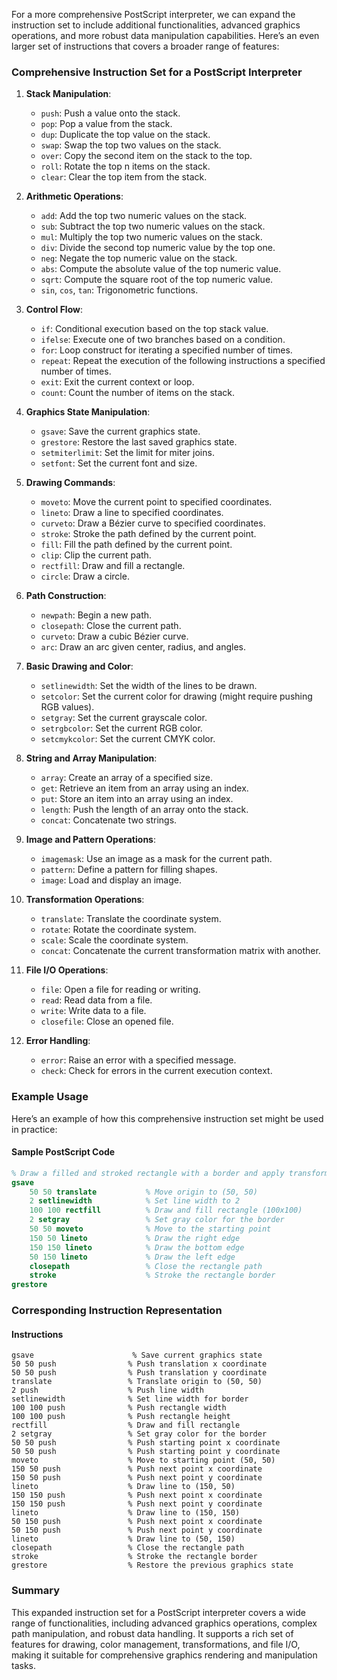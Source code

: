 For a more comprehensive PostScript interpreter, we can expand the instruction set to include additional functionalities, advanced graphics operations, and more robust data manipulation capabilities. Here’s an even larger set of instructions that covers a broader range of features:

### Comprehensive Instruction Set for a PostScript Interpreter

1. **Stack Manipulation**:
   - `push`: Push a value onto the stack.
   - `pop`: Pop a value from the stack.
   - `dup`: Duplicate the top value on the stack.
   - `swap`: Swap the top two values on the stack.
   - `over`: Copy the second item on the stack to the top.
   - `roll`: Rotate the top n items on the stack.
   - `clear`: Clear the top item from the stack.

2. **Arithmetic Operations**:
   - `add`: Add the top two numeric values on the stack.
   - `sub`: Subtract the top two numeric values on the stack.
   - `mul`: Multiply the top two numeric values on the stack.
   - `div`: Divide the second top numeric value by the top one.
   - `neg`: Negate the top numeric value on the stack.
   - `abs`: Compute the absolute value of the top numeric value.
   - `sqrt`: Compute the square root of the top numeric value.
   - `sin`, `cos`, `tan`: Trigonometric functions.

3. **Control Flow**:
   - `if`: Conditional execution based on the top stack value.
   - `ifelse`: Execute one of two branches based on a condition.
   - `for`: Loop construct for iterating a specified number of times.
   - `repeat`: Repeat the execution of the following instructions a specified number of times.
   - `exit`: Exit the current context or loop.
   - `count`: Count the number of items on the stack.

4. **Graphics State Manipulation**:
   - `gsave`: Save the current graphics state.
   - `grestore`: Restore the last saved graphics state.
   - `setmiterlimit`: Set the limit for miter joins.
   - `setfont`: Set the current font and size.

5. **Drawing Commands**:
   - `moveto`: Move the current point to specified coordinates.
   - `lineto`: Draw a line to specified coordinates.
   - `curveto`: Draw a Bézier curve to specified coordinates.
   - `stroke`: Stroke the path defined by the current point.
   - `fill`: Fill the path defined by the current point.
   - `clip`: Clip the current path.
   - `rectfill`: Draw and fill a rectangle.
   - `circle`: Draw a circle.

6. **Path Construction**:
   - `newpath`: Begin a new path.
   - `closepath`: Close the current path.
   - `curveto`: Draw a cubic Bézier curve.
   - `arc`: Draw an arc given center, radius, and angles.

7. **Basic Drawing and Color**:
   - `setlinewidth`: Set the width of the lines to be drawn.
   - `setcolor`: Set the current color for drawing (might require pushing RGB values).
   - `setgray`: Set the current grayscale color.
   - `setrgbcolor`: Set the current RGB color.
   - `setcmykcolor`: Set the current CMYK color.

8. **String and Array Manipulation**:
   - `array`: Create an array of a specified size.
   - `get`: Retrieve an item from an array using an index.
   - `put`: Store an item into an array using an index.
   - `length`: Push the length of an array onto the stack.
   - `concat`: Concatenate two strings.

9. **Image and Pattern Operations**:
   - `imagemask`: Use an image as a mask for the current path.
   - `pattern`: Define a pattern for filling shapes.
   - `image`: Load and display an image.

10. **Transformation Operations**:
    - `translate`: Translate the coordinate system.
    - `rotate`: Rotate the coordinate system.
    - `scale`: Scale the coordinate system.
    - `concat`: Concatenate the current transformation matrix with another.

11. **File I/O Operations**:
    - `file`: Open a file for reading or writing.
    - `read`: Read data from a file.
    - `write`: Write data to a file.
    - `closefile`: Close an opened file.

12. **Error Handling**:
    - `error`: Raise an error with a specified message.
    - `check`: Check for errors in the current execution context.

### Example Usage

Here’s an example of how this comprehensive instruction set might be used in practice:

#### Sample PostScript Code

```postscript
% Draw a filled and stroked rectangle with a border and apply transformations
gsave
    50 50 translate           % Move origin to (50, 50)
    2 setlinewidth            % Set line width to 2
    100 100 rectfill          % Draw and fill rectangle (100x100)
    2 setgray                 % Set gray color for the border
    50 50 moveto              % Move to the starting point
    150 50 lineto             % Draw the right edge
    150 150 lineto            % Draw the bottom edge
    50 150 lineto             % Draw the left edge
    closepath                 % Close the rectangle path
    stroke                    % Stroke the rectangle border
grestore
```

### Corresponding Instruction Representation

#### Instructions

```plaintext
gsave                      % Save current graphics state
50 50 push                % Push translation x coordinate
50 50 push                % Push translation y coordinate
translate                 % Translate origin to (50, 50)
2 push                    % Push line width
setlinewidth              % Set line width for border
100 100 push              % Push rectangle width
100 100 push              % Push rectangle height
rectfill                  % Draw and fill rectangle
2 setgray                 % Set gray color for the border
50 50 push                % Push starting point x coordinate
50 50 push                % Push starting point y coordinate
moveto                    % Move to starting point (50, 50)
150 50 push               % Push next point x coordinate
150 50 push               % Push next point y coordinate
lineto                    % Draw line to (150, 50)
150 150 push              % Push next point x coordinate
150 150 push              % Push next point y coordinate
lineto                    % Draw line to (150, 150)
50 150 push               % Push next point x coordinate
50 150 push               % Push next point y coordinate
lineto                    % Draw line to (50, 150)
closepath                 % Close the rectangle path
stroke                    % Stroke the rectangle border
grestore                  % Restore the previous graphics state
```

### Summary

This expanded instruction set for a PostScript interpreter covers a wide range of functionalities, including advanced graphics operations, complex path manipulation, and robust data handling. It supports a rich set of features for drawing, color management, transformations, and file I/O, making it suitable for comprehensive graphics rendering and manipulation tasks.

